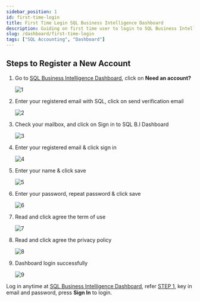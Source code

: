```yaml
---
sidebar_position: 1
id: first-time-login
title: First Time Login SQL Business Intelligence Dashboard
description: Guiding on first time user to login to SQL Business Intelligence Dashboard
slug: /dashboard/first-time-login
tags: ["SQL Accounting", "Dashboard"]
---
```


## Steps to Register a New Account

1. Go to [SQL Business Intelligence Dashboard](https://bi.sql.com.my/), click on **Need an account?**

    ![1](/img/dashboard/first-time-login/1.png)

2. Enter your registered email with SQL, click on send verification email

    ![2](/img/dashboard/first-time-login/2.png)

3. Check your mailbox, and click on Sign in to SQL B.I Dashboard

    ![3](/img/dashboard/first-time-login/3.png)

4. Enter your registered email & click sign in

    ![4](/img/dashboard/first-time-login/4.png)

5. Enter your name & click save

    ![5](/img/dashboard/first-time-login/5.png)

6. Enter your password, repeat password & click save

    ![6](/img/dashboard/first-time-login/6.png)

7. Read and click agree the term of use

    ![7](/img/dashboard/first-time-login/7.png)

8. Read and click agree the privacy policy

    ![8](/img/dashboard/first-time-login/8.png)

9. Dashboard login successfully

    ![9](/img/dashboard/first-time-login/9.png)

Log in anytime at [SQL Business Intelligence Dashboard](https://bi.sql.com.my/), refer [STEP 1](#steps-to-register-a-new-account), key in email and password, press **Sign In** to login.
